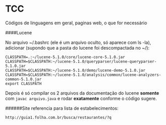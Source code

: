 # TCC
Códigos de linguagens em geral, paginas web, o que for necessário

####Lucene

No arquivo ~/.bashrc (ele é um arquivo oculto, só aparece com ls -la),                                              adicionar (supondo que a pasta do lucene foi descompactada no ~/):

 `CLASSPATH=.:~/lucene-5.1.0/core/lucene-core-5.1.0.jar`  
 `CLASSPATH=$CLASSPATH:~/lucene-5.1.0/queryparser/lucene-queryparser-5.1.0.jar`  
 `CLASSPATH=$CLASSPATH:~/lucene-5.1.0/demo/lucene-demo-5.1.0.jar`  
 `CLASSPATH=$CLASSPATH:~/lucene-5.1.0/analysis/common/lucene-analyzers-common-5.1.0.jar`  
 `export CLASSPATH` 

Depois é só compilar os 2 arquivos da documentação do lucene **somente** com `javac arquivo.java` e rodar **exatamente** conforme o código sugere.

######Site referencia para lista de estabelecimentos:

`http://guia1.folha.com.br/busca/restaurantes/?q`
